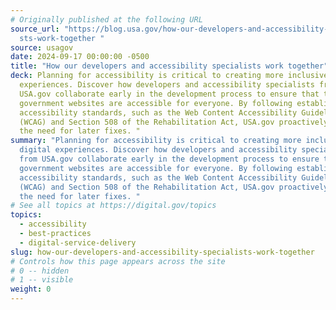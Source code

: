 ```yaml
---
# Originally published at the following URL
source_url: "https://blog.usa.gov/how-our-developers-and-accessibility-speciali\
  sts-work-together "
source: usagov
date: 2024-09-17 00:00:00 -0500
title: "How our developers and accessibility specialists work together"
deck: Planning for accessibility is critical to creating more inclusive digital
  experiences. Discover how developers and accessibility specialists from
  USA.gov collaborate early in the development process to ensure that their
  government websites are accessible for everyone. By following established
  accessibility standards, such as the Web Content Accessibility Guidelines
  (WCAG) and Section 508 of the Rehabilitation Act, USA.gov proactively reduces
  the need for later fixes. "
summary: "Planning for accessibility is critical to creating more inclusive
  digital experiences. Discover how developers and accessibility specialists
  from USA.gov collaborate early in the development process to ensure that their
  government websites are accessible for everyone. By following established
  accessibility standards, such as the Web Content Accessibility Guidelines
  (WCAG) and Section 508 of the Rehabilitation Act, USA.gov proactively reduces
  the need for later fixes. "
# See all topics at https://digital.gov/topics
topics:
  - accessibility
  - best-practices
  - digital-service-delivery
slug: how-our-developers-and-accessibility-specialists-work-together
# Controls how this page appears across the site
# 0 -- hidden
# 1 -- visible
weight: 0
---
```

